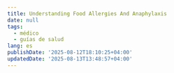 ```yaml
---
title: Understanding Food Allergies And Anaphylaxis
date: null
tags:
  - médico
  - guías de salud
lang: es
publishDate: '2025-08-12T18:10:25+04:00'
updatedDate: '2025-08-13T13:48:57+04:00'
---
```




